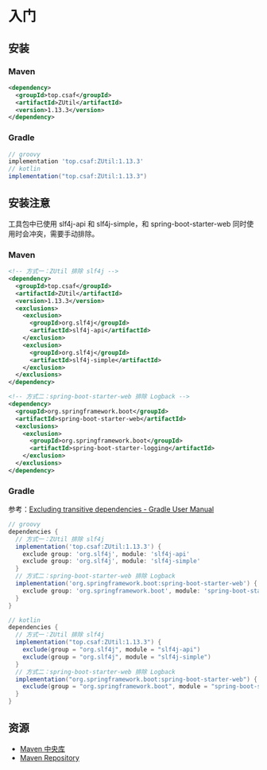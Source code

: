 # 入门

## 安装

### Maven

```xml
<dependency>
  <groupId>top.csaf</groupId>
  <artifactId>ZUtil</artifactId>
  <version>1.13.3</version>
</dependency>
```

### Gradle

```groovy
// groovy
implementation 'top.csaf:ZUtil:1.13.3'
// kotlin
implementation("top.csaf:ZUtil:1.13.3")
```

## 安装注意

工具包中已使用 slf4j-api 和 slf4j-simple，和 spring-boot-starter-web 同时使用时会冲突，需要手动排除。

### Maven

```xml
<!-- 方式一：ZUtil 排除 slf4j -->
<dependency>
  <groupId>top.csaf</groupId>
  <artifactId>ZUtil</artifactId>
  <version>1.13.3</version>
  <exclusions>
    <exclusion>
      <groupId>org.slf4j</groupId>
      <artifactId>slf4j-api</artifactId>
    </exclusion>
    <exclusion>
      <groupId>org.slf4j</groupId>
      <artifactId>slf4j-simple</artifactId>
    </exclusion>
  </exclusions>
</dependency>

<!-- 方式二：spring-boot-starter-web 排除 Logback -->
<dependency>
  <groupId>org.springframework.boot</groupId>
  <artifactId>spring-boot-starter-web</artifactId>
  <exclusions>
    <exclusion>
      <groupId>org.springframework.boot</groupId>
      <artifactId>spring-boot-starter-logging</artifactId>
    </exclusion>
  </exclusions>
</dependency>
```

### Gradle
参考：[Excluding transitive dependencies - Gradle User Manual](https://docs.gradle.org/current/userguide/dependency_downgrade_and_exclude.html#sec:excluding-transitive-deps)

```groovy
// groovy
dependencies {
  // 方式一：ZUtil 排除 slf4j
  implementation('top.csaf:ZUtil:1.13.3') {
    exclude group: 'org.slf4j', module: 'slf4j-api'
    exclude group: 'org.slf4j', module: 'slf4j-simple'
  }
  // 方式二：spring-boot-starter-web 排除 Logback
  implementation('org.springframework.boot:spring-boot-starter-web') {
    exclude group: 'org.springframework.boot', module: 'spring-boot-starter-logging'
  }
}

// kotlin
dependencies {
  // 方式一：ZUtil 排除 slf4j
  implementation("top.csaf:ZUtil:1.13.3") {
    exclude(group = "org.slf4j", module = "slf4j-api")
    exclude(group = "org.slf4j", module = "slf4j-simple")
  }
  // 方式二：spring-boot-starter-web 排除 Logback
  implementation("org.springframework.boot:spring-boot-starter-web") {
    exclude(group = "org.springframework.boot", module = "spring-boot-starter-logging")
  }
}

```

## 资源

* [Maven 中央库](https://search.maven.org/artifact/top.csaf/ZUtil)
* [Maven Repository](https://mvnrepository.com/artifact/top.csaf/ZUtil)
